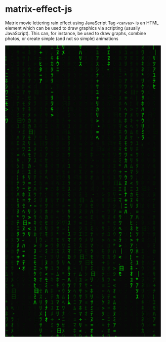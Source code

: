 # matrix-effect-js
Matrix movie lettering rain effect using JavaScript 
Tag `<canvas>` is an HTML element which can be used to draw graphics via scripting (usually JavaScript). This can, for instance, be used to draw graphs, combine photos, or create simple (and not so simple) animations

![App Ideas Image](./IMG_20220302_173047.jpg)

